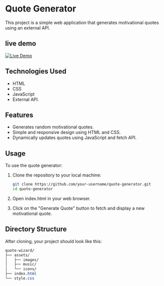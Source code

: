 # Quote Generator

This project is a simple web application that generates motivational quotes using an external API.
## live demo
[![Live Demo](https://img.shields.io/badge/Live_Demo-Quote_Wizard-9cf?style=flat-square)](https://harshad313d.github.io/Quote-Wizard/)


## Technologies Used

- HTML
- CSS
- JavaScript
- External API.

## Features

- Generates random motivational quotes.
- Simple and responsive design using HTML and CSS.
- Dynamically updates quotes using JavaScript and fetch API.

## Usage

To use the quote generator:

1. Clone the repository to your local machine:

   ```bash
   git clone https://github.com/your-username/quote-generator.git
   cd quote-generator
   ```
2. Open index.html in your web browser.

3. Click on the "Generate Quote" button to fetch and display a new motivational quote.

## Directory Structure
After cloning, your project should look like this:
```css
quote-wizard/
├── assets/
│   ├── images/
│   ├── music/
│   └── icons/
├── index.html
└── style.css
```
